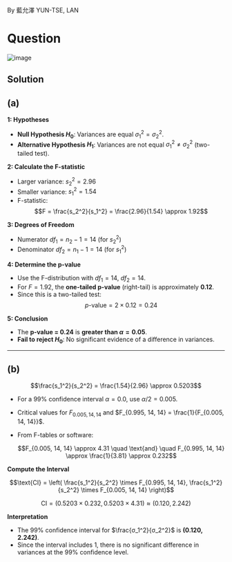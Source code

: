 By 藍允澤 YUN-TSE, LAN

# Question
![image](https://github.com/user-attachments/assets/d7fb05c5-10e8-4c94-b1a5-ad3421807f0c)

## Solution
## (a)

**1: Hypotheses**  
- **Null Hypothesis $H_0$**: Variances are equal $σ_1^2 = σ_2^2$.  
- **Alternative Hypothesis $H_1$**: Variances are not equal $σ_1^2 \neq σ_2^2$ (two-tailed test).  

**2: Calculate the F-statistic**  
- Larger variance: $s_2^2 = 2.96$  
- Smaller variance: $s_1^2 = 1.54$ 
- F-statistic:  
  $$F = \frac{s_2^2}{s_1^2} = \frac{2.96}{1.54} \approx 1.92$$

**3: Degrees of Freedom**  
- Numerator $df_1 = n_2 - 1 = 14$ (for $s_2^2$)  
- Denominator $df_2 = n_1 - 1 = 14$ (for $s_1^2$)  

**4: Determine the p-value**  
- Use the F-distribution with $df_1 = 14$, $df_2 = 14$.  
- For $F = 1.92$, the **one-tailed p-value** (right-tail) is approximately **0.12**.  
- Since this is a two-tailed test:  
  $$p\text{-value} = 2 \times 0.12 = 0.24$$

**5: Conclusion**  
- The **p-value = 0.24** is **greater than $\alpha = 0.05$**.  
- **Fail to reject $H_0$**: No significant evidence of a difference in variances.  

---

## (b)

$$\frac{s_1^2}{s_2^2} = \frac{1.54}{2.96} \approx 0.5203$$

- For a 99% confidence interval $α = 0.0$, use $α/2 = 0.005$.  
- Critical values for $F_{0.005, 14, 14}$ and $F_{0.995, 14, 14} = \frac{1}{F_{0.005, 14, 14}}$.  
- From F-tables or software:  
  
  $$F_{0.005, 14, 14} \approx 4.31 \quad \text{and} \quad F_{0.995, 14, 14} \approx \frac{1}{3.81} \approx 0.232$$

**Compute the Interval**  

$$\text{CI} = \left( \frac{s_1^2}{s_2^2} \times F_{0.995, 14, 14}, \frac{s_1^2}{s_2^2} \times F_{0.005, 14, 14} \right)$$

$$\text{CI} = \left( 0.5203 \times 0.232, 0.5203 \times 4.31 \right) \approx \left( 0.120, 2.242 \right)$$

**Interpretation**  
- The 99% confidence interval for $\frac{σ_1^2}{σ_2^2}$ is **(0.120, 2.242)**.  
- Since the interval includes 1, there is no significant difference in variances at the 99% confidence level.  
